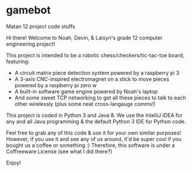 # gamebot
Matan 12 project code stuffs

Hi there! Welcome to Noah, Devin, & Laisyn's grade 12 computer engineering project!

This project is intended to be a robotic chess/checkers/tic-tac-toe board, featuring:
- A  circuit matrix piece detection system powered by a raspberry pi 3 
- A 3-axis CNC-inspired electromagnet on a stick to move pieces powered by a raspberry pi zero w
- A built-in software game engine powered by Noah's laptop
- And some sweet TCP networking to get all these pieces to talk to each other wirelessly (plus some neat cross-langauge comms!)

This project is coded in Python 3 and Java 8.
We use the IntelliJ IDEA for any and all Java programming & the default Python 3 IDE for Python code.
   
Feel free to grab any of this code & use it for your own similar purposes! 
However, if you use it and see any of us around, it'd be super cool if you bought us a coffee or something :)
Therefore, this software is under a Coffreeware License (see what I did there?)


Enjoy!
